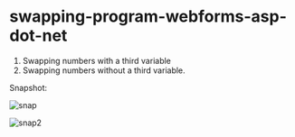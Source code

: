 # swapping-program-webforms-asp-dot-net

1. Swapping numbers with a third variable
2. Swapping numbers without a third variable.

Snapshot:

![snap](https://github.com/thedevsafaf/swapping-program-webforms-asp-dot-net/assets/85129653/6787f4fe-bedf-41a0-ac98-9b4f69fbd510)

![snap2](https://github.com/thedevsafaf/swapping-program-webforms-asp-dot-net/assets/85129653/7f8b5d1d-6659-4223-aa87-3443944ccef5)
